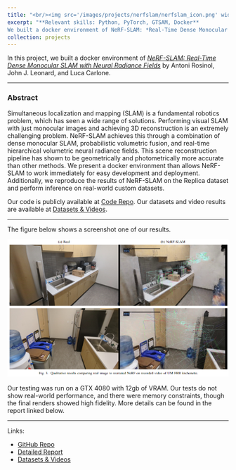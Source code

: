 ```yaml
---
title: "<br/><img src='/images/projects/nerfslam/nerfslam_icon.png' width='50'> NeRF-SLAM Docker"
excerpt: "**Relevant skills: Python, PyTorch, GTSAM, Docker** 
We built a docker environment of NeRF-SLAM: *Real-Time Dense Monocular SLAM with Neural Radiance Fields* by Antoni Rosinol, John J. Leonard, and Luca Carlone. We replicate results in the paper, as well as test on our own datasets."
collection: projects
---
```


In this project, we built a docker environment of [*NeRF-SLAM: Real-Time Dense Monocular SLAM with Neural Radiance Fields*](https://arxiv.org/abs/2210.13641) by Antoni Rosinol, John J. Leonard, and Luca Carlone.

---

### Abstract
Simultaneous localization and mapping (SLAM) is a fundamental robotics problem, which has seen a wide range of solutions. Performing visual SLAM with just monocular images and achieving 3D reconstruction is an extremely challenging problem. NeRF-SLAM achieves this through a combination of dense monocular SLAM, probabilistic volumetric fusion, and real-time hierarchical volumetric neural radiance fields. This scene reconstruction pipeline has shown to be geometrically and photometrically more accurate than other methods. We present a docker environment than allows NeRF-SLAM to work immediately for easy development and deployment. Additionally, we reproduce the results of NeRF-SLAM on the Replica dataset and perform inference on real-world custom datasets.

Our code is publicly available at [Code Repo](https://github.com/sarveshmayil/NeRF-SLAM-docker). Our datasets and video results are available at [Datasets & Videos](https://drive.google.com/drive/folders/1QP0KsM6KKRtO_wGg9mvceJ_WIQCdat15).

---

The figure below shows a screenshot one of our results.

<img src="/images/projects/nerfslam/nerfslam_figure.png">

Our testing was run on a GTX 4080 with 12gb of VRAM. Our tests do not show real-world performance, and there were memory constraints, though the final renders showed high fidelity. More details can be found in the report linked below.  

---
Links:
* [GitHub Repo](https://github.com/sarveshmayil/NeRF-SLAM-docker)
* [Detailed Report](https://hvak.io/files/NeRF_SLAM_Report.pdf)
* [Datasets & Videos](https://drive.google.com/drive/folders/1QP0KsM6KKRtO_wGg9mvceJ_WIQCdat15)
